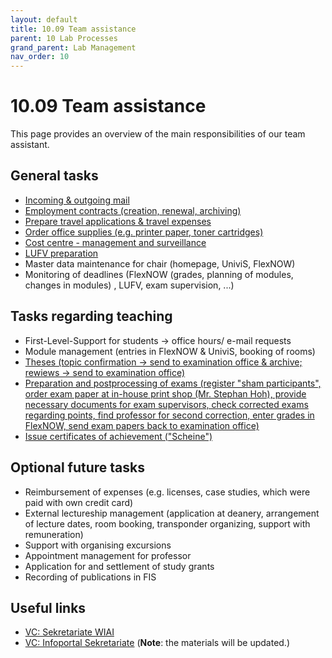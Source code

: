 ```yaml
---
layout: default
title: 10.09 Team assistance
parent: 10 Lab Processes
grand_parent: Lab Management
nav_order: 10
---
```


# 10.09 Team assistance

This page provides an overview of the main responsibilities of our team assistant.

## General tasks

- [Incoming & outgoing mail](10.51.mail.html)
- [Employment contracts (creation, renewal, archiving)](10.31.contracts.html)
- [Prepare travel applications & travel expenses](10.50.travel.html)
- [Order office supplies (e.g. printer paper, toner cartridges)](10.52.orders.html)
- [Cost centre - management and surveillance](10.70.controlling.html#budget)
- [LUFV preparation](../../teaching/30_processes/30.20.reports.html)
- Master data maintenance for chair (homepage, UniviS, FlexNOW)
- Monitoring of deadlines (FlexNOW (grades, planning of modules, changes in modules) , LUFV, exam supervision, ...)

## Tasks regarding teaching

- First-Level-Support for students -> office hours/ e-mail requests
- Module management (entries in FlexNOW & UniviS, booking of rooms)
- [Theses (topic confirmation -> send to examination office & archive; rewiews -> send to examination office)](../../teaching/30_processes/30.40.theses.html)
- [Preparation and postprocessing of exams (register "sham participants", order exam paper at in-house print shop (Mr. Stephan Hoh), provide necessary documents for exam supervisors, check corrected exams regarding points, find professor for second correction, enter grades in FlexNOW, send exam papers back to examination office)](../../teaching/30_processes/30.10.lecture_template.html)
- [Issue certificates of achievement ("Scheine")](../../teaching/30_processes/30.51.certificates.html)

## Optional future tasks

- Reimbursement of expenses (e.g. licenses, case studies, which were paid with own credit card)
- External lectureship management (application at deanery, arrangement of lecture dates, room booking, transponder organizing, support with remuneration)
- Support with organising excursions 
- Appointment management for professor
- Application for and settlement of study grants
- Recording of publications in FIS

## Useful links

- [VC: Sekretariate WIAI](https://vc.uni-bamberg.de/course/view.php?id=58679)
- [VC: Infoportal Sekretariate](https://vc.uni-bamberg.de/course/view.php?id=12) (**Note**: the materials will be updated.)
